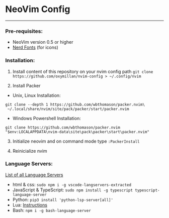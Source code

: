 # NeoVim Config
---

### Pre-requisites:
- NeoVim version 0.5 or higher
- [Nerd Fonts](https://github.com/ryanoasis/nerd-fonts) (for icons)


### Installation:

1. Install content of this repository on your nvim config path
`git clone https://github.com/oxymillan/nvim-config > ~/.config/nvim`

2. Install Packer

* Unix, Linux Installation:
```
git clone --depth 1 https://github.com/wbthomason/packer.nvim\
 ~/.local/share/nvim/site/pack/packer/start/packer.nvim
```

* Windows Powershell Installation:
```
git clone https://github.com/wbthomason/packer.nvim "$env:LOCALAPPDATA\nvim-data\site\pack\packer\start\packer.nvim"
```

3. Initialize neovim and on command mode type `:PackerInstall`

4. Reinicialize nvim


### Language Servers:

[List of all Language Servers](https://github.com/neovim/nvim-lspconfig/blob/master/doc/server_configurations.md)

* html & css: `sudo npm i -g vscode-langservers-extracted`
* JavaScript & TypeScript: `sudo npm install -g typescript typescript-language-server`
* Python: `pip3 install 'python-lsp-server[all]'`
* Lua: [Instructions](https://github.com/sumneko/lua-language-server/wiki/Build-and-Run)
* Bash: `npm i -g bash-language-server`

